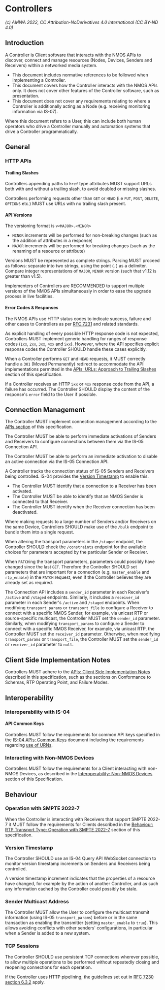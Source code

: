 # Controllers

_(c) AMWA 2022, CC Attribution-NoDerivatives 4.0 International (CC BY-ND 4.0)_

## Introduction

A Controller is Client software that interacts with the NMOS APIs to discover, connect and manage resources (Nodes, Devices, Senders and Receivers) within a networked media system.

* This document includes normative references to be followed when implementing a Controller.
* This document covers how the Controller interacts with the NMOS APIs only.
  It does not cover other features of the Controller software, such as presentation.
* This document does not cover any requirements relating to where a Controller is additionally acting as a Node (e.g. receiving monitoring information via IS-07).

Where this document refers to a User, this can include both human operators who drive a Controller manually and automation systems that drive a Controller programmatically.

## General

### HTTP APIs

#### Trailing Slashes

Controllers appending paths to `href` type attributes MUST support URLs both with and without a trailing slash, to avoid doubled or missing slashes.

Controllers performing requests other than `GET` or `HEAD` (i.e `PUT`, `POST`, `DELETE`, `OPTIONS` etc.) MUST use URLs with no trailing slash present.

#### API Versions

The versioning format is `v<MAJOR>.<MINOR>`
* `MINOR` increments will be performed for non-breaking changes (such as the addition of attributes in a response)
* `MAJOR` increments will be performed for breaking changes (such as the renaming of a resource or attribute)

Versions MUST be represented as complete strings. Parsing MUST proceed as follows: separate into two strings, using the point (`.`) as a delimiter. Compare integer representations of `MAJOR`, `MINOR` version (such that v1.12 is greater than v1.5).

Implementers of Controllers are RECOMMENDED to support multiple versions of the NMOS APIs simultaneously in order to ease the upgrade process in live facilities.

#### Error Codes & Responses

The NMOS APIs use HTTP status codes to indicate success, failure and other cases to Controllers as per [RFC 7231](https://tools.ietf.org/html/rfc7231) and related standards.

As explicit handling of every possible HTTP response code is not expected, Controllers MUST implement generic handling for ranges of response codes (`1xx`, `2xx`, `3xx`, `4xx` and `5xx`).
However, where the API specifies explicit response codes the Controller SHOULD handle these cases explicitly.

When a Controller performs `GET` and `HEAD` requests, it MUST correctly handle a `301` (Moved Permanently) redirect to accommodate the API implementations permitted in the [APIs: URLs: Approach to Trailing Slashes](APIs.md#urls-approach-to-trailing-slashes) section of this specification.

If a Controller receives an HTTP `5xx` or `4xx` response code from the API, a failure has occurred.
The Controller SHOULD display the content of the response's `error` field to the User if possible.

## Connection Management

The Controller MUST implement connection management according to the [APIs section](APIs.md) of this specification.

The Controller MUST be able to perform immediate activations of Senders and Receivers to configure connections between them via the IS-05 Connection API.

The Controller MUST be able to perform an immediate activation to disable an active connection via the IS-05 Connection API.	

A Controller tracks the connection status of IS-05 Senders and Receivers being controlled.
IS-04 provides the [Version Timestamp](#version-timestamp) to enable this.

* The Controller MUST identify that a connection to a Receiver has been activated. 
* The Controller MUST be able to identify that an NMOS Sender is connected to that Receiver.
* The Controller MUST identify when the Receiver connection has been deactivated. 

Where making requests to a large number of Senders and/or Receivers on the same Device, Controllers SHOULD make use of the `/bulk` endpoint to bundle them into a single request.

When altering the transport parameters in the `/staged` endpoint, the Controller SHOULD check the `/constraints` endpoint for the available choices for parameters accepted by the particular Sender or Receiver.

When `PATCH`ing the transport parameters, parameters could possibly have changed since the last `GET`.
Therefore the Controller SHOULD set parameters that are important for a connection (e.g. `master_enable` and `rtp_enable`) in the `PATCH` request, even if the Controller believes they are already set as required.

The Connection API includes a `sender_id` parameter in each Receiver's `/active` and `/staged` endpoints.
Similarly, it includes a `receiver_id` parameter in each Sender's `/active` and `/staged` endpoints.
When modifying `transport_params` or `transport_file` to configure a Receiver to connect with a specific NMOS Sender, for example, via unicast RTP or source-specific multicast, the Controller MUST set the `sender_id` parameter.
Similarly, when modifying `transport_params` to configure a Sender to connect with a specific NMOS Receiver, for example, via unicast RTP, the Controller MUST set the `receiver_id` parameter.
Otherwise, when modifying `transport_params` or `transport_file`, the Controller MUST set the `sender_id` or `receiver_id` parameter to `null`.

## Client Side Implementation Notes

Controllers MUST adhere to the [APIs: Client Side Implementation Notes](APIs%20-%20Client%20Side%20Implementation.md) described in this specification, such as the sections on Conformance to Schemas, RTP Operating Point, and Failure Modes.

## Interoperability

### Interoperability with IS-04

#### API Common Keys

Controllers MUST follow the requirements for common API keys specified in the [IS-04 APIs: Common Keys](https://specs.amwa.tv/is-04/releases/v1.3.2/docs/APIs_-_Common_Keys.html) document including the requirements regarding [use of URNs](https://specs.amwa.tv/is-04/releases/v1.3.2/docs/APIs_-_Common_Keys.html#use-of-urns).

### Interacting with Non-NMOS Devices

Controllers MUST follow the requirements for a Client interacting with non-NMOS Devices, as described in the [Interoperability: Non-NMOS Devices](Interoperability%20-%20Non-NMOS%20Devices.md) section of this Specification.

## Behaviour

### Operation with SMPTE 2022-7

When the Controller is interacting with Receivers that support SMPTE 2022-7 it MUST follow the requirements for Clients described in the [Behaviour: RTP Transport Type: Operation with SMPTE 2022-7](Behaviour%20-%20RTP%20Transport%20Type.md#operation-with-smpte-2022-7) section of this specification.

### Version Timestamp

The Controller SHOULD use an IS-04 Query API WebSocket connection to monitor version timestamp increments on Senders and Receivers being controlled.

A version timestamp increment indicates that the properties of a resource have changed, for example by the action of another Controller, and as such any information cached by the Controller could possibly be stale.

### Sender Multicast Address

The Controller MUST allow the User to configure the multicast transmit information (using IS-05 `transport_params`) before or in the same transaction as enabling the transmitter (setting `master_enable` to `true`).
This allows avoiding conflicts with other senders' configurations, in particular when a Sender is added to a new system.

### TCP Sessions

The Controller SHOULD use persistent TCP connections wherever possible,
to allow multiple operations to be performed without repeatedly closing and reopening connections for each operation.

If the Controller uses HTTP pipelining, the guidelines set out in [RFC 7230 section 6.3.2](https://datatracker.ietf.org/doc/html/rfc7230#section-6.3.2) apply.
